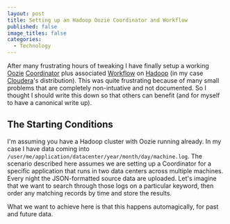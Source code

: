 ```yaml
---
layout: post
title: Setting up an Hadoop Oozie Coordinator and Workflow
published: false
image_titles: false
categories: 
  - Technology
---
```


After many frustrating hours of tweaking I have finally setup a working
[Oozie](https://oozie.apache.org/)
[Coordinator](https://oozie.apache.org/docs/3.1.3-incubating/CoordinatorFunctionalSpec.html)
plus associated
[Workflow](https://oozie.apache.org/docs/3.1.3-incubating/WorkflowFunctionalSpec.html)
on [Hadoop](http://hadoop.apache.org) (in my case [Cloudera](http://www.cloudera.com/content/cloudera/en/about/hadoop-and-big-data.html)'s distribution). This was quite frustrating
because of many small problems that are completely non-intuative and not
documented. So I thought I should write this down so that others can benefit
(and for myself to have a canonical write up).

## The Starting Conditions
I'm assuming you have a Hadoop cluster with Oozie running already. In my case I have data coming into `/user/me/application/datacenter/year/month/day/machine.log`. The scenario described here assumes we are setting up a Coordinator for a specific application that runs in two data centers across multiple machines. Every night the JSON-formatted source data are uploaded. Let's imagine that we want to search through those logs on a particular keyword, then order any matching records by time and store the results.

What we want to achieve here is that this happens automagically, for past and future data.
